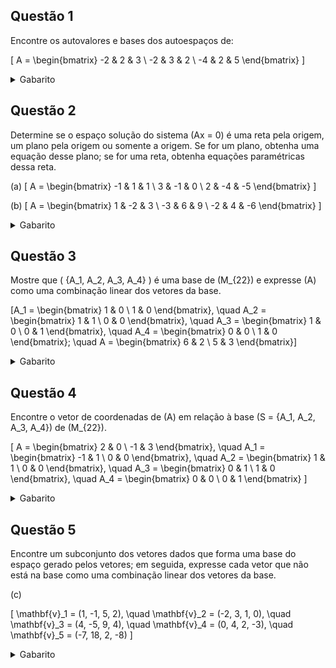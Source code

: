 ## Questão 1

Encontre os autovalores e bases dos autoespaços de:

\[
A = \begin{bmatrix}
-2 & 2 & 3 \\
-2 & 3 & 2 \\
-4 & 2 & 5
\end{bmatrix}
\]

<details>
<summary>Gabarito</summary>

Para encontrar os autovalores e bases dos autoespaços da matriz \( A \), precisamos resolver a equação característica \(\det(A - \lambda I) = 0\), onde \( \lambda \) são os autovalores e \( I \) é a matriz identidade.

**Passo 1: Calcular \( A - \lambda I \)**

\[
A - \lambda I = \begin{bmatrix}
-2 - \lambda & 2 & 3 \\
-2 & 3 - \lambda & 2 \\
-4 & 2 & 5 - \lambda
\end{bmatrix}
\]

**Passo 2: Calcular o determinante \(\det(A - \lambda I)\)**

Vamos calcular o determinante usando operações elementares para simplificar a matriz.

Primeiro, escrevemos o determinante:

\[
\det(A - \lambda I) = \begin{vmatrix}
-2 - \lambda & 2 & 3 \\
-2 & 3 - \lambda & 2 \\
-4 & 2 & 5 - \lambda
\end{vmatrix}
\]

**Passo 3: Simplificar o determinante usando operações elementares**

**Operação 1: Subtrair a primeira linha multiplicada por \(\frac{-2}{-2 - \lambda}\) da segunda linha**

Como o elemento \( a_{11} = -2 - \lambda \) é variável, evitaremos operações que introduzam frações complicadas. Em vez disso, expandiremos o determinante usando cofactores.

**Passo 4: Expandir o determinante usando a primeira linha**

Calculamos o determinante usando a expansão em cofactores na primeira linha:

\[
\det(A - \lambda I) = (-2 - \lambda) \cdot \begin{vmatrix}
3 - \lambda & 2 \\
2 & 5 - \lambda
\end{vmatrix} - 2 \cdot \begin{vmatrix}
-2 & 2 \\
-4 & 5 - \lambda
\end{vmatrix} + 3 \cdot \begin{vmatrix}
-2 & 3 - \lambda \\
-4 & 2
\end{vmatrix}
\]

**Passo 5: Calcular os determinantes menores**

1. \( D_1 = \begin{vmatrix}
3 - \lambda & 2 \\
2 & 5 - \lambda
\end{vmatrix} = (3 - \lambda)(5 - \lambda) - (2)(2) = \lambda^2 - 8\lambda + 11 \)

2. \( D_2 = \begin{vmatrix}
-2 & 2 \\
-4 & 5 - \lambda
\end{vmatrix} = (-2)(5 - \lambda) - (2)(-4) = 2\lambda - 2 \)

3. \( D_3 = \begin{vmatrix}
-2 & 3 - \lambda \\
-4 & 2
\end{vmatrix} = (-2)(2) - (3 - \lambda)(-4) = 8 - 4\lambda \)

**Passo 6: Substituir os menores na expansão**

\[
\det(A - \lambda I) = (-2 - \lambda)(\lambda^2 - 8\lambda + 11) - 2(2\lambda - 2) + 3(8 - 4\lambda)
\]

**Passo 7: Expandir e simplificar a expressão**

Expandindo:

\[
\begin{align*}
\det(A - \lambda I) &= (-2 - \lambda)(\lambda^2 - 8\lambda + 11) - 4\lambda + 4 + 24 - 12\lambda \\
&= -\lambda^3 + 6\lambda^2 - 11\lambda + 6 \\
&= 0
\end{align*}
\]

**Passo 8: Encontrar os autovalores resolvendo a equação característica**

\[
\lambda^3 - 6\lambda^2 + 11\lambda - 6 = 0
\]

Fatorando:

\[
(\lambda - 1)(\lambda - 2)(\lambda - 3) = 0
\]

Portanto, os autovalores são \( \lambda_1 = 1 \), \( \lambda_2 = 2 \) e \( \lambda_3 = 3 \).

**Passo 9: Encontrar os autovetores associados a cada autovalor**

**Para \( \lambda = 1 \):**

Calcular \( A - I \):

\[
A - I = \begin{bmatrix}
-3 & 2 & 3 \\
-2 & 2 & 2 \\
-4 & 2 & 4
\end{bmatrix}
\]

Resolver \( (A - I)\mathbf{v} = \mathbf{0} \):

Sistema de equações:

1. \(-3x + 2y + 3z = 0\)
2. \(-2x + 2y + 2z = 0\)
3. \(-4x + 2y + 4z = 0\)

Simplificando, encontramos:

- De \( y = 0 \)
- Então \( x = z \)

**Base do autoespaço para \( \lambda = 1 \):**

\[
\mathbf{v} = \begin{bmatrix}
x \\
0 \\
x
\end{bmatrix} = x \begin{bmatrix}
1 \\
0 \\
1
\end{bmatrix}
\]

Portanto, a base é \( \left\{ \begin{bmatrix} 1 \\ 0 \\ 1 \end{bmatrix} \right\} \).

**Para \( \lambda = 2 \):**

Calcular \( A - 2I \):

\[
A - 2I = \begin{bmatrix}
-4 & 2 & 3 \\
-2 & 1 & 2 \\
-4 & 2 & 3
\end{bmatrix}
\]

Sistema de equações:

1. \(-4x + 2y + 3z = 0\)
2. \(-2x + y + 2z = 0\)

Simplificando, encontramos:

- De \( z = 0 \)
- Então \( y = 2x \)

**Base do autoespaço para \( \lambda = 2 \):**

\[
\mathbf{v} = \begin{bmatrix}
x \\
2x \\
0
\end{bmatrix} = x \begin{bmatrix}
1 \\
2 \\
0
\end{bmatrix}
\]

Portanto, a base é \( \left\{ \begin{bmatrix} 1 \\ 2 \\ 0 \end{bmatrix} \right\} \).

**Para \( \lambda = 3 \):**

Calcular \( A - 3I \):

\[
A - 3I = \begin{bmatrix}
-5 & 2 & 3 \\
-2 & 0 & 2 \\
-4 & 2 & 2
\end{bmatrix}
\]

Sistema de equações:

1. \(-5x + 2y + 3z = 0\)
2. \(-2x + 0y + 2z = 0\)

Simplificando, encontramos:

- De \( y = z \)
- Então \( x = z \)

**Base do autoespaço para \( \lambda = 3 \):**

\[
\mathbf{v} = \begin{bmatrix}
x \\
x \\
x
\end{bmatrix} = x \begin{bmatrix}
1 \\
1 \\
1
\end{bmatrix}
\]

Portanto, a base é \( \left\{ \begin{bmatrix} 1 \\ 1 \\ 1 \end{bmatrix} \right\} \).

**Resposta Final:**

- **Autovalores:**

  - \( \lambda_1 = 1 \)
  - \( \lambda_2 = 2 \)
  - \( \lambda_3 = 3 \)

- **Bases dos autoespaços:**

  - Para \( \lambda = 1 \): \( \left\{ \begin{bmatrix} 1 \\ 0 \\ 1 \end{bmatrix} \right\} \)
  - Para \( \lambda = 2 \): \( \left\{ \begin{bmatrix} 1 \\ 2 \\ 0 \end{bmatrix} \right\} \)
  - Para \( \lambda = 3 \): \( \left\{ \begin{bmatrix} 1 \\ 1 \\ 1 \end{bmatrix} \right\} \)

</details>

## Questão 2

Determine se o espaço solução do sistema \(Ax = 0\) é uma reta pela origem, um plano pela origem ou somente a origem. Se for um plano, obtenha uma equação desse plano; se for uma reta, obtenha equações paramétricas dessa reta.

(a) \[
A = \begin{bmatrix}
-1 & 1 & 1 \\
3 & -1 & 0 \\
2 & -4 & -5
\end{bmatrix}
\]

(b) \[
A = \begin{bmatrix}
1 & -2 & 3 \\
-3 & 6 & 9 \\
-2 & 4 & -6
\end{bmatrix}
\]

<details>
<summary>Gabarito</summary>

**(a)**

We are given the matrix \(A\) and need to solve the homogeneous system \(Ax = 0\):

\[
A = \begin{bmatrix}
-1 & 1 & 1 \\
3 & -1 & 0 \\
2 & -4 & -5
\end{bmatrix}
\]

**Step 1: Write the augmented matrix**

\[
\left[\begin{array}{ccc|c}
-1 & 1 & 1 & 0 \\
3 & -1 & 0 & 0 \\
2 & -4 & -5 & 0 \\
\end{array}\right]
\]

**Step 2: Multiply Row 1 by \(-1\) to make the pivot positive**

\[
R1 = -R1 \quad \Rightarrow \quad \left[\begin{array}{ccc|c}
1 & -1 & -1 & 0 \\
3 & -1 & 0 & 0 \\
2 & -4 & -5 & 0 \\
\end{array}\right]
\]

**Step 3: Eliminate \(x_1\) from Rows 2 and 3**

- For Row 2:

\[
R2 = R2 - 3 \cdot R1
\]

\[
R2 = [3, -1, 0] - 3 \cdot [1, -1, -1] = [0, 2, 3]
\]

- For Row 3:

\[
R3 = R3 - 2 \cdot R1
\]

\[
R3 = [2, -4, -5] - 2 \cdot [1, -1, -1] = [0, -2, -3]
\]

**The matrix now is:**

\[
\left[\begin{array}{ccc|c}
1 & -1 & -1 & 0 \\
0 & 2 & 3 & 0 \\
0 & -2 & -3 & 0 \\
\end{array}\right]
\]

**Step 4: Eliminate \(x_2\) from Row 3**

\[
R3 = R3 + R2
\]

\[
R3 = [0, -2, -3] + [0, 2, 3] = [0, 0, 0]
\]

**The matrix now is:**

\[
\left[\begin{array}{ccc|c}
1 & -1 & -1 & 0 \\
0 & 2 & 3 & 0 \\
0 & 0 & 0 & 0 \\
\end{array}\right]
\]

**Step 5: Back-substitute to find the variables**

From Row 2:

\[
2x_2 + 3x_3 = 0 \quad \Rightarrow \quad x_2 = -\frac{3}{2}x_3
\]

From Row 1:

\[
x_1 - x_2 - x_3 = 0
\]

Substitute \(x_2\):

\[
x_1 - \left(-\frac{3}{2}x_3\right) - x_3 = 0 \quad \Rightarrow \quad x_1 + \frac{3}{2}x_3 - x_3 = 0
\]

Simplify:

\[
x_1 + \frac{1}{2}x_3 = 0 \quad \Rightarrow \quad x_1 = -\frac{1}{2}x_3
\]

**Step 6: Parameterize the solution**

Let \(x_3 = t\), then:

\[
\begin{cases}
x_1 = -\dfrac{1}{2}t \\
x_2 = -\dfrac{3}{2}t \\
x_3 = t \\
\end{cases}
\]

**Alternatively, multiply through by 2 to eliminate fractions:**

\[
\begin{cases}
x_1 = -t \\
x_2 = -3t \\
x_3 = 2t \\
\end{cases}
\]

**Conclusion:**

The solution space is a **line through the origin** with parametric equations:

\[
x = t \begin{bmatrix}
-1 \\
-3 \\
2 \\
\end{bmatrix}
\]

---

**(b)**

Given the matrix:

\[
A = \begin{bmatrix}
1 & -2 & 3 \\
-3 & 6 & 9 \\
-2 & 4 & -6 \\
\end{bmatrix}
\]

**Step 1: Write the augmented matrix**

\[
\left[\begin{array}{ccc|c}
1 & -2 & 3 & 0 \\
-3 & 6 & 9 & 0 \\
-2 & 4 & -6 & 0 \\
\end{array}\right]
\]

**Step 2: Eliminate \(x_1\) from Rows 2 and 3**

- For Row 2:

\[
R2 = R2 + 3 \cdot R1
\]

\[
R2 = [-3, 6, 9] + 3 \cdot [1, -2, 3] = [0, 0, 18]
\]

- For Row 3:

\[
R3 = R3 + 2 \cdot R1
\]

\[
R3 = [-2, 4, -6] + 2 \cdot [1, -2, 3] = [0, 0, 0]
\]

**The matrix now is:**

\[
\left[\begin{array}{ccc|c}
1 & -2 & 3 & 0 \\
0 & 0 & 18 & 0 \\
0 & 0 & 0 & 0 \\
\end{array}\right]
\]

**Step 3: Solve for \(x_3\)**

From Row 2:

\[
18x_3 = 0 \quad \Rightarrow \quad x_3 = 0
\]

**Step 4: Back-substitute to find \(x_1\) and \(x_2\)**

From Row 1:

\[
x_1 - 2x_2 + 3x_3 = 0 \quad \Rightarrow \quad x_1 - 2x_2 = 0
\]

Since \(x_3 = 0\), we have:

\[
x_1 = 2x_2
\]

Let \(x_2 = t\), then:

\[
\begin{cases}
x_1 = 2t \\
x_2 = t \\
x_3 = 0 \\
\end{cases}
\]

**Conclusion:**

The solution space is a **line through the origin** with parametric equations:

\[
x = t \begin{bmatrix}
2 \\
1 \\
0 \\
\end{bmatrix}
\]

---

**Final Answer:**

**(a)** The solution space is a **line through the origin** with parametric equations:

\[
x = t \begin{bmatrix}
-1 \\
-3 \\
2 \\
\end{bmatrix}
\]

---

**(b)** The solution space is a **line through the origin** with parametric equations:

\[
x = t \begin{bmatrix}
2 \\
1 \\
0 \\
\end{bmatrix}
\]

</details>


## Questão 3

Mostre que \( \{A_1, A_2, A_3, A_4\} \) é uma base de \(M_{22}\) e expresse \(A\) como uma combinação linear dos vetores da base.

\[A_1 = \begin{bmatrix} 1 & 0 \\ 1 & 0 \end{bmatrix}, \quad A_2 = \begin{bmatrix} 1 & 1 \\ 0 & 0 \end{bmatrix}, \quad A_3 = \begin{bmatrix} 1 & 0 \\ 0 & 1 \end{bmatrix}, \quad A_4 = \begin{bmatrix} 0 & 0 \\ 1 & 0 \end{bmatrix}; \quad A = \begin{bmatrix} 6 & 2 \\ 5 & 3 \end{bmatrix}\]


<details>
<summary>Gabarito</summary>

</details>


## Questão 4

Encontre o vetor de coordenadas de \(A\) em relação à base \(S = \{A_1, A_2, A_3, A_4\}\) de \(M_{22}\).

\[
A = \begin{bmatrix} 2 & 0 \\ -1 & 3 \end{bmatrix}, \quad A_1 = \begin{bmatrix} -1 & 1 \\ 0 & 0 \end{bmatrix}, \quad A_2 = \begin{bmatrix} 1 & 1 \\ 0 & 0 \end{bmatrix}, \quad A_3 = \begin{bmatrix} 0 & 1 \\ 1 & 0 \end{bmatrix}, \quad A_4 = \begin{bmatrix} 0 & 0 \\ 0 & 1 \end{bmatrix}
\]

<details>
<summary>Gabarito</summary>

</details>


## Questão 5

Encontre um subconjunto dos vetores dados que forma uma base do espaço gerado pelos vetores; em seguida, expresse cada vetor que não está na base como uma combinação linear dos vetores da base.

(c)

\[
\mathbf{v}_1 = (1, -1, 5, 2), \quad \mathbf{v}_2 = (-2, 3, 1, 0), \quad \mathbf{v}_3 = (4, -5, 9, 4), \quad \mathbf{v}_4 = (0, 4, 2, -3), \quad \mathbf{v}_5 = (-7, 18, 2, -8)
\]

<details>
<summary>Gabarito</summary>

</details>

